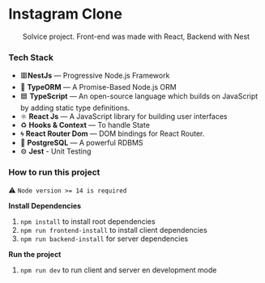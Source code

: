 # Instagram Clone

<p align="center">Solvice project. Front-end was made with React, Backend with Nest</p>



### Tech Stack

- 🟥**NestJs** — Progressive Node.js Framework
- 📄 **TypeORM** — A Promise-Based Node.js ORM
- 🟦 **TypeScript** — An open-source language which builds on JavaScript by adding static type definitions.
- ⚛️ **React Js** — A JavaScript library for building user interfaces
- ♻️ **Hooks & Context** — To handle State
- 🌀 **React Router Dom** — DOM bindings for React Router.
- 🐘 **PostgreSQL** — A powerful RDBMS
- ⚙️ **Jest** - Unit Testing

### How to run this project

:warning: `Node version >= 14 is required`

**Install Dependencies**

1.  `npm install` to install root dependencies
2.  `npm run frontend-install` to install client dependencies
3.  `npm run backend-install` for server dependencies

**Run the project**

1.  `npm run dev` to run client and server en development mode
